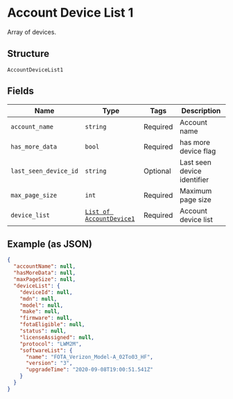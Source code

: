 
# Account Device List 1

Array of devices.

## Structure

`AccountDeviceList1`

## Fields

| Name | Type | Tags | Description |
|  --- | --- | --- | --- |
| `account_name` | `string` | Required | Account name |
| `has_more_data` | `bool` | Required | has more device flag |
| `last_seen_device_id` | `string` | Optional | Last seen device identifier |
| `max_page_size` | `int` | Required | Maximum page size |
| `device_list` | [`List of AccountDevice1`](../../doc/models/account-device-1.md) | Required | Account device list |

## Example (as JSON)

```json
{
  "accountName": null,
  "hasMoreData": null,
  "maxPageSize": null,
  "deviceList": {
    "deviceId": null,
    "mdn": null,
    "model": null,
    "make": null,
    "firmware": null,
    "fotaEligible": null,
    "status": null,
    "licenseAssigned": null,
    "protocol": "LWM2M",
    "softwareList": {
      "name": "FOTA_Verizon_Model-A_02To03_HF",
      "version": "3",
      "upgradeTime": "2020-09-08T19:00:51.541Z"
    }
  }
}
```

